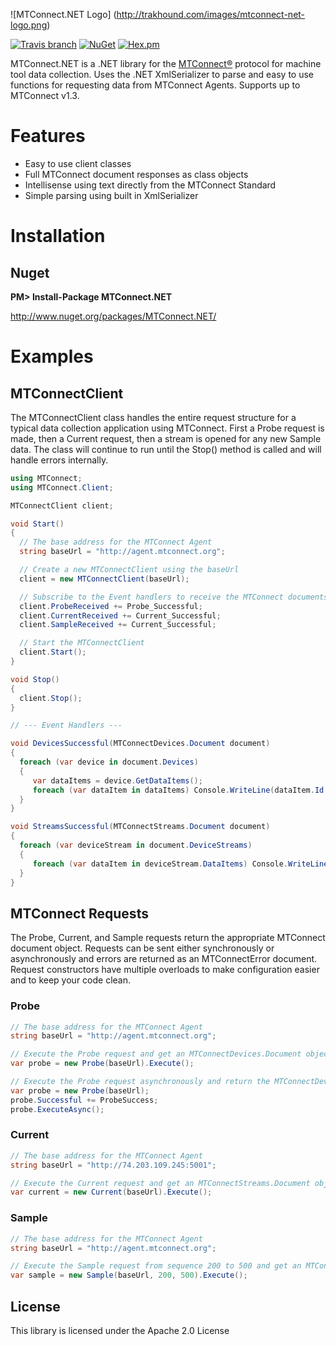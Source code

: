 ![MTConnect.NET Logo] (http://trakhound.com/images/mtconnect-net-logo.png)

[![Travis branch](https://img.shields.io/travis/TrakHound/MTConnect.NET.svg?style=flat-square)](https://travis-ci.org/TrakHound/MTConnect.NET) [![NuGet](https://img.shields.io/nuget/v/MTConnect.Net.svg?style=flat-square)](https://www.nuget.org/packages/MTConnect.NET/) [![Hex.pm](https://img.shields.io/hexpm/l/plug.svg?style=flat-square)](https://www.apache.org/licenses/LICENSE-2.0)

MTConnect.NET is a .NET library for the [MTConnect®](http://www.mtconnect.org) protocol for machine tool data collection. Uses the .NET XmlSerializer to parse and easy to use functions for requesting data from MTConnect Agents. Supports up to MTConnect v1.3.

# Features
- Easy to use client classes
- Full MTConnect document responses as class objects
- Intellisense using text directly from the MTConnect Standard
- Simple parsing using built in XmlSerializer

# Installation

## Nuget
**PM> Install-Package MTConnect.NET**

http://www.nuget.org/packages/MTConnect.NET/

# Examples

## MTConnectClient
The MTConnectClient class handles the entire request structure for a typical data collection application using MTConnect. First a Probe request is made, then a Current request, then a stream is opened for any new Sample data. The class will continue to run until the Stop() method is called and will handle errors internally.

```c#
using MTConnect;
using MTConnect.Client;

MTConnectClient client;

void Start()
{
  // The base address for the MTConnect Agent
  string baseUrl = "http://agent.mtconnect.org";

  // Create a new MTConnectClient using the baseUrl
  client = new MTConnectClient(baseUrl);

  // Subscribe to the Event handlers to receive the MTConnect documents
  client.ProbeReceived += Probe_Successful;
  client.CurrentReceived += Current_Successful;
  client.SampleReceived += Current_Successful;

  // Start the MTConnectClient
  client.Start();
}

void Stop()
{
  client.Stop();
}

// --- Event Handlers ---

void DevicesSuccessful(MTConnectDevices.Document document)
{
  foreach (var device in document.Devices)
  {
     var dataItems = device.GetDataItems();
     foreach (var dataItem in dataItems) Console.WriteLine(dataItem.Id + " : " + dataItem.Name);
  }
}

void StreamsSuccessful(MTConnectStreams.Document document)
{
  foreach (var deviceStream in document.DeviceStreams)
  {
     foreach (var dataItem in deviceStream.DataItems) Console.WriteLine(dataItem.DataItemId + " = " + dataItem.CDATA);
  }
}

```

## MTConnect Requests
The Probe, Current, and Sample requests return the appropriate MTConnect document object. Requests can be sent either synchronously or asynchronously and errors are returned as an MTConnectError document. Request constructors have multiple overloads to make configuration easier and to keep your code clean.

### Probe

```c#
// The base address for the MTConnect Agent
string baseUrl = "http://agent.mtconnect.org";

// Execute the Probe request and get an MTConnectDevices.Document object back
var probe = new Probe(baseUrl).Execute();

// Execute the Probe request asynchronously and return the MTConnectDevices.Document using the event handler
var probe = new Probe(baseUrl);
probe.Successful += ProbeSuccess;
probe.ExecuteAsync();
```

### Current

```c#
// The base address for the MTConnect Agent
string baseUrl = "http://74.203.109.245:5001";

// Execute the Current request and get an MTConnectStreams.Document object back
var current = new Current(baseUrl).Execute();
```

### Sample

```c#
// The base address for the MTConnect Agent
string baseUrl = "http://agent.mtconnect.org";

// Execute the Sample request from sequence 200 to 500 and get an MTConnectStreams.Document object back
var sample = new Sample(baseUrl, 200, 500).Execute();
```

## License
This library is licensed under the Apache 2.0 License
